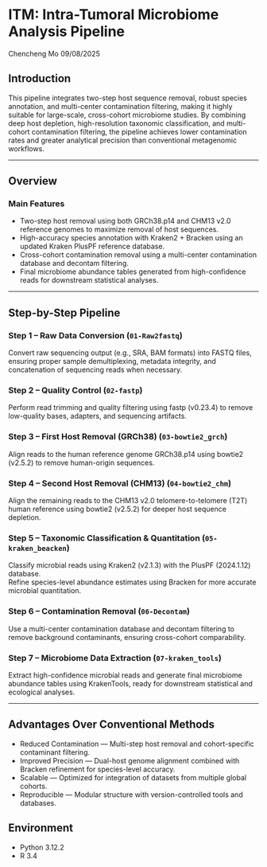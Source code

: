 # ITM: Intra-Tumoral Microbiome Analysis Pipeline
Chencheng Mo 09/08/2025

## Introduction
This pipeline integrates two-step host sequence removal, robust species annotation, and multi-center contamination filtering, making it highly suitable for large-scale, cross-cohort microbiome studies. By combining deep host depletion, high-resolution taxonomic classification, and multi-cohort contamination filtering, the pipeline achieves lower contamination rates and greater analytical precision than conventional metagenomic workflows.

---

## Overview

### Main Features
- Two-step host removal using both GRCh38.p14 and CHM13 v2.0 reference genomes to maximize removal of host sequences.
- High-accuracy species annotation with Kraken2 + Bracken using an updated Kraken PlusPF reference database.
- Cross-cohort contamination removal using a multi-center contamination database and decontam filtering.
- Final microbiome abundance tables generated from high-confidence reads for downstream statistical analyses.

---

## Step-by-Step Pipeline

### Step 1 – Raw Data Conversion (`01-Raw2fastq`)
Convert raw sequencing output (e.g., SRA, BAM formats) into FASTQ files, ensuring proper sample demultiplexing, metadata integrity, and concatenation of sequencing reads when necessary.

### Step 2 – Quality Control (`02-fastp`)
Perform read trimming and quality filtering using fastp (v0.23.4) to remove low-quality bases, adapters, and sequencing artifacts.

### Step 3 – First Host Removal (GRCh38) (`03-bowtie2_grch`)
Align reads to the human reference genome GRCh38.p14 using bowtie2 (v2.5.2) to remove human-origin sequences.

### Step 4 – Second Host Removal (CHM13) (`04-bowtie2_chm`)
Align the remaining reads to the CHM13 v2.0 telomere-to-telomere (T2T) human reference using bowtie2 (v2.5.2) for deeper host sequence depletion.

### Step 5 – Taxonomic Classification & Quantitation (`05-kraken_beacken`)
Classify microbial reads using Kraken2 (v2.1.3) with the PlusPF (2024.1.12) database.  
Refine species-level abundance estimates using Bracken for more accurate microbial quantitation.

### Step 6 – Contamination Removal (`06-Decontam`)
Use a multi-center contamination database and decontam filtering to remove background contaminants, ensuring cross-cohort comparability.

### Step 7 – Microbiome Data Extraction (`07-kraken_tools`)
Extract high-confidence microbial reads and generate final microbiome abundance tables using KrakenTools, ready for downstream statistical and ecological analyses.

---

## Advantages Over Conventional Methods
- Reduced Contamination — Multi-step host removal and cohort-specific contaminant filtering.
- Improved Precision — Dual-host genome alignment combined with Bracken refinement for species-level accuracy.
- Scalable — Optimized for integration of datasets from multiple global cohorts.
- Reproducible — Modular structure with version-controlled tools and databases.

## Environment
- Python 3.12.2
- R 3.4 
